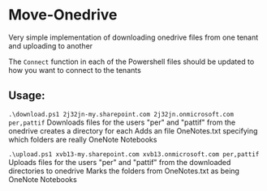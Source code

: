 # Move-Onedrive

Very simple implementation of downloading onedrive files from one tenant and uploading to another

The `Connect` function in each of the Powershell files should be updated to how you want to connect to the tenants

## Usage:

`.\download.ps1 2j32jn-my.sharepoint.com 2j32jn.onmicrosoft.com per,pattif`
Downloads files for the users "per" and "pattif" from the onedrive creates a directory for each
Adds an file OneNotes.txt specifying which folders are really OneNote Notebooks

`.\upload.ps1 xvb13-my.sharepoint.com xvb13.onmicrosoft.com per,pattif`
Uploads files for the users "per" and "pattif" from the downloaded directories to onedrive
Marks the folders from OneNotes.txt as being OneNote Notebooks